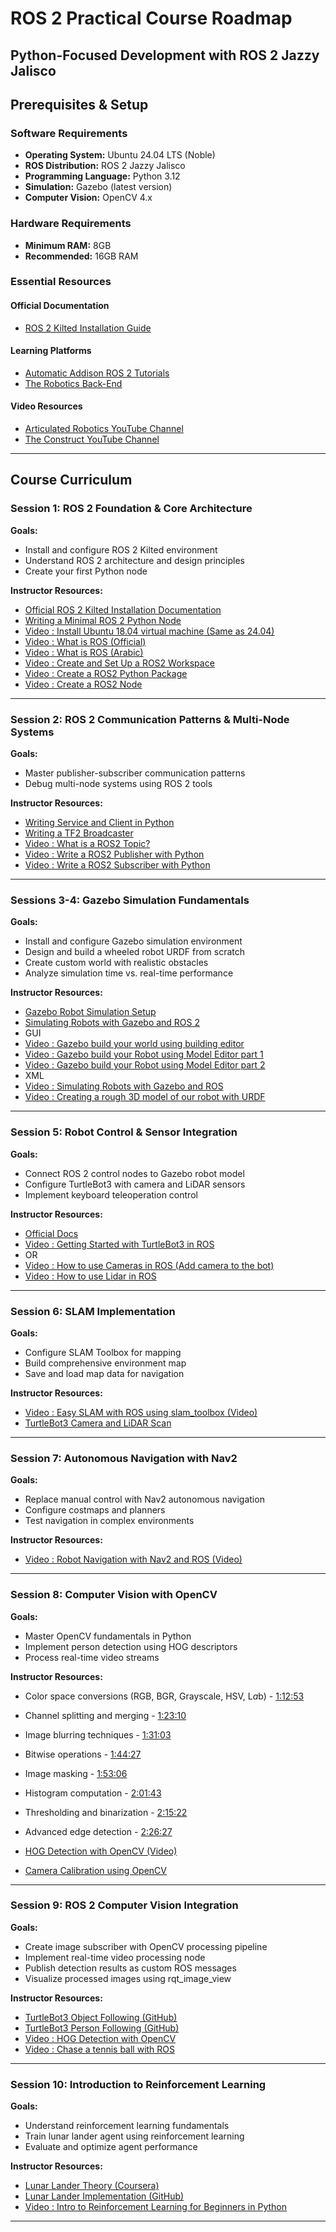 # ROS 2 Practical Course Roadmap
## Python-Focused Development with ROS 2 Jazzy Jalisco

## Prerequisites & Setup

### Software Requirements
- **Operating System:** Ubuntu 24.04 LTS (Noble)
- **ROS Distribution:** ROS 2 Jazzy Jalisco
- **Programming Language:** Python 3.12
- **Simulation:** Gazebo (latest version)
- **Computer Vision:** OpenCV 4.x

### Hardware Requirements
- **Minimum RAM:** 8GB
- **Recommended:** 16GB RAM

### Essential Resources

#### Official Documentation
- [ROS 2 Kilted Installation Guide](https://docs.ros.org/en/kilted/Installation/Ubuntu-Install-Debs.html)

#### Learning Platforms
- [Automatic Addison ROS 2 Tutorials](https://automaticaddison.com/tutorials/)
- [The Robotics Back-End](https://roboticsbackend.com/category/ros2/)

#### Video Resources
- [Articulated Robotics YouTube Channel](https://www.youtube.com/c/ArticulatedRobotics)
- [The Construct YouTube Channel](https://www.youtube.com/c/TheConstruct)

---

## Course Curriculum

### **Session 1: ROS 2 Foundation & Core Architecture**
**Goals:**
- Install and configure ROS 2 Kilted environment
- Understand ROS 2 architecture and design principles
- Create your first Python node

**Instructor Resources:**
- [Official ROS 2 Kilted Installation Documentation](https://docs.ros.org/en/kilted/Installation/Ubuntu-Install-Debs.html)
- [Writing a Minimal ROS 2 Python Node](https://roboticsbackend.com/write-minimal-ros2-python-node/)
- [Video : Install Ubuntu 18.04 virtual machine (Same as 24.04)](https://youtu.be/O5Puwym7K5E?si=0dsnOFHyuJH0DVTR)
- [Video : What is ROS (Official)](https://vimeo.com/639236696?fl=pl&fe=sh)
- [Video : What is ROS (Arabic)](https://youtu.be/T-k9t3QsoT4?si=poekwSINkc2Z1Q87)
- [Video : Create and Set Up a ROS2 Workspace](https://youtu.be/3GbrKQ7G2P0?si=XIqFRde8GX3fLFhV)
- [Video : Create a ROS2 Python Package](https://youtu.be/iBGZ8LEvkCY?si=5bXdAt6zS8j9olTn)
- [Video : Create a ROS2 Node](https://youtu.be/wfCuPQ_6VbI?si=AiKajCo4dUkEC1NQ)


---

### **Session 2: ROS 2 Communication Patterns & Multi-Node Systems**
**Goals:**
- Master publisher-subscriber communication patterns
- Debug multi-node systems using ROS 2 tools

**Instructor Resources:**
- [Writing Service and Client in Python](https://docs.ros.org/en/kilted/Tutorials/Beginner-Client-Libraries/Writing-A-Simple-Py-Service-And-Client.html)
- [Writing a TF2 Broadcaster](https://docs.ros.org/en/kilted/Tutorials/Intermediate/Tf2/Writing-A-Tf2-Broadcaster-Py.html)
- [Video : What is a ROS2 Topic?](https://youtu.be/MwEXX6a-TWw?si=rTNI1aeoFoN7GcSR)
- [Video : Write a ROS2 Publisher with Python](https://youtu.be/Yy4OgGwEAj8?si=uacEtEGokvSVYafM)
- [Video : Write a ROS2 Subscriber with Python](https://youtu.be/od3JwOeyEXc?si=89stHMb8_-DHoplw)

---

### **Sessions 3-4: Gazebo Simulation Fundamentals**
**Goals:**
- Install and configure Gazebo simulation environment
- Design and build a wheeled robot URDF from scratch
- Create custom world with realistic obstacles
- Analyze simulation time vs. real-time performance

**Instructor Resources:**
- [Gazebo Robot Simulation Setup](https://gazebosim.org/docs/ionic/tutorials/)
- [Simulating Robots with Gazebo and ROS 2](https://automaticaddison.com/how-to-simulate-a-robot-using-gazebo-and-ros-2/)
- GUI
- [Video : Gazebo build your world using building editor](https://youtu.be/pM7jIxXXvFM?si=5aNFwk4vbrQRqaMf)
- [Video : Gazebo build your Robot using Model Editor part 1](https://youtu.be/xB8tJ9o4eNg?si=1TgZLW6cIuThp1rI)
- [Video : Gazebo build your Robot using Model Editor part 2](https://youtu.be/qT6Q2syd1M0?si=8mt7AEXkAlP5Hy0E)
- XML
- [Video : Simulating Robots with Gazebo and ROS](https://youtu.be/laWn7_cj434?si=AnXetkouMSYBD1J2)
- [Video : Creating a rough 3D model of our robot with URDF](https://youtu.be/BcjHyhV0kIs?si=CAZnlBHa6--odYt-)

---

### **Session 5: Robot Control & Sensor Integration**
**Goals:**
- Connect ROS 2 control nodes to Gazebo robot model
- Configure TurtleBot3 with camera and LiDAR sensors
- Implement keyboard teleoperation control

**Instructor Resources:**
- [Official Docs](https://emanual.robotis.com/docs/en/platform/turtlebot3/overview/)
- [Video : Getting Started with TurtleBot3 in ROS](https://youtu.be/e-7SlNDh8A8?si=2L79nas9mMkgUDcL)
- OR
- [Video : How to use Cameras in ROS (Add camera to the bot)](https://youtu.be/A3nw2M47K50?si=PA1_Z_GUaTtkPCXh)
- [Video : How to use Lidar in ROS](https://youtu.be/eJZXRncGaGM?si=n-MrKUWUJYSEjMrS)

---

### **Session 6: SLAM Implementation**
**Goals:**
- Configure SLAM Toolbox for mapping
- Build comprehensive environment map
- Save and load map data for navigation

**Instructor Resources:**
- [Video : Easy SLAM with ROS using slam_toolbox (Video)](https://youtu.be/ZaiA3hWaRzE?si=02UikckogA1UmWMv)
- [TurtleBot3 Camera and LiDAR Scan](https://youtu.be/3hswO5bAIK4?si=nP-mHU7tPEW4N1Ea)

---

### **Session 7: Autonomous Navigation with Nav2**
**Goals:**
- Replace manual control with Nav2 autonomous navigation
- Configure costmaps and planners
- Test navigation in complex environments

**Instructor Resources:**
- [Video : Robot Navigation with Nav2 and ROS (Video)](https://youtu.be/jkoGkAd0GYk?si=Y75rRRf4oD62-eJV)

---

### **Session 8: Computer Vision with OpenCV**
**Goals:**
- Master OpenCV fundamentals in Python
- Implement person detection using HOG descriptors
- Process real-time video streams

**Instructor Resources:**
- Color space conversions (RGB, BGR, Grayscale, HSV, L*a*b) - [1:12:53](https://www.youtube.com/watch?v=oXlwWbU8l2o&t=4373s)
- Channel splitting and merging - [1:23:10](https://www.youtube.com/watch?v=oXlwWbU8l2o&t=4990s)
- Image blurring techniques - [1:31:03](https://www.youtube.com/watch?v=oXlwWbU8l2o&t=5463s)
- Bitwise operations - [1:44:27](https://www.youtube.com/watch?v=oXlwWbU8l2o&t=6267s)
- Image masking - [1:53:06](https://www.youtube.com/watch?v=oXlwWbU8l2o&t=6786s)
- Histogram computation - [2:01:43](https://www.youtube.com/watch?v=oXlwWbU8l2o&t=7303s)
- Thresholding and binarization - [2:15:22](https://www.youtube.com/watch?v=oXlwWbU8l2o&t=8122s)
- Advanced edge detection - [2:26:27](https://www.youtube.com/watch?v=oXlwWbU8l2o&t=8787s)

- [HOG Detection with OpenCV (Video)](https://www.youtube.com/watch?v=UQRW4B4_nmU)

- [Camera Calibration using OpenCV](https://learnopencv.com/camera-calibration-using-opencv/)


---


### **Session 9: ROS 2 Computer Vision Integration**
**Goals:**
- Create image subscriber with OpenCV processing pipeline
- Implement real-time video processing node
- Publish detection results as custom ROS messages
- Visualize processed images using rqt_image_view

**Instructor Resources:**
- [TurtleBot3 Object Following (GitHub)](https://github.com/emirhancibir/turtlebot3_object_following)
- [TurtleBot3 Person Following (GitHub)](https://github.com/mmabas77/ros_ws)
- [Video : HOG Detection with OpenCV](https://www.youtube.com/watch?v=UQRW4B4_nmU)
- [Video : Chase a tennis ball with ROS](https://youtu.be/gISSSbYUZag?si=j64B1IBVucElRDiO)

---

### **Session 10: Introduction to Reinforcement Learning**
**Goals:**
- Understand reinforcement learning fundamentals
- Train lunar lander agent using reinforcement learning
- Evaluate and optimize agent performance

**Instructor Resources:**
- [Lunar Lander Theory (Coursera)](https://www.coursera.org/learn/unsupervised-learning-recommenders-reinforcement-learning/lecture/C9BJf/lunar-lander)
- [Lunar Lander Implementation (GitHub)](https://github.com/greyhatguy007/Machine-Learning-Specialization-Coursera/blob/main/C3%20-%20Unsupervised%20Learning%2C%20Recommenders%2C%20Reinforcement%20Learning/week3/C3W3A1/C3_W3_A1_Assignment.ipynb)
- [Video : Intro to Reinforcement Learning for Beginners in Python](https://youtu.be/Uc6qBg7mM2Y?si=I_DrdM6N2FauNrbb)

---

